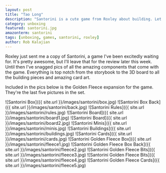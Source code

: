 ```yaml
---
layout: post
title: "Tao Long"
description: "Santorini is a cute game from Roxley about building. Let's see what's inside!"
category: unboxing
featured: santorini.jpg
amazonterm: santorini
tags: [unboxing, games, santorini, roxley]
author: Rob Kalajian
---
```


Roxley just sent me a copy of Santorini, a game I've been excitedly waiting for. It's pretty awesome, but I'll leave that for the review later this week. Until then I've snagged pics of all the amazing components that come with the game. Everything is top notch from the storybook to the 3D board to all the building pieces and amazing card art.

Included in the pics below is the Golden Fleece expansion for the game. They're the last five pictures in the set.

![Santorini Box]({{ site.url }}/images/santorini/box.jpg)
![Santorini Box Back]({{ site.url }}/images/santorini/back.jpg)
![Santorini Rules]({{ site.url }}/images/santorini/rules.jpg)
![Santorini Board]({{ site.url }}/images/santorini/board1.jpg)
![Santorini Board]({{ site.url }}/images/santorini/board2.jpg)
![Santorini Minis]({{ site.url }}/images/santorini/minis.jpg)
![Santorini Buildings]({{ site.url }}/images/santorini/buildings.jpg)
![Santorini Cards]({{ site.url }}/images/santorini/cards.jpg)
![Santorini Golden Fleece Box]({{ site.url }}/images/santorini/fleece1.jpg)
![Santorini Golden Fleece Box Back]({{ site.url }}/images/santorini/fleece2.jpg)
![Santorini Golden Fleece Bits]({{ site.url }}/images/santorini/fleece3.jpg)
![Santorini Golden Fleece Bits]({{ site.url }}/images/santorini/fleece4.jpg)
![Santorini Golden Fleece Cards]({{ site.url }}/images/santorini/fleece5.jpg)
